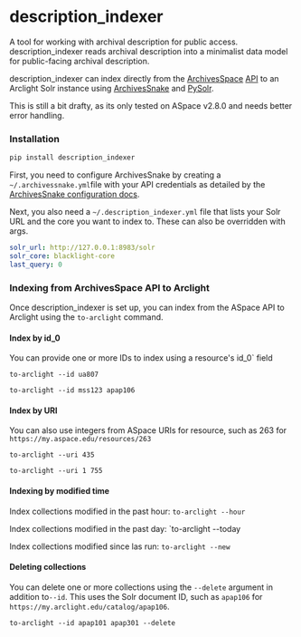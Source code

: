 # description_indexer
A tool for working with archival description for public access. description_indexer reads archival description into a minimalist data model for public-facing archival description.

description_indexer can index directly from the [ArchivesSpace](https://github.com/archivesspace/archivesspace) [API](https://archivesspace.github.io/archivesspace/api/#introduction) to an Arclight Solr instance using [ArchivesSnake](https://github.com/archivesspace-labs/ArchivesSnake) and [PySolr](https://github.com/django-haystack/pysolr).

This is still a bit drafty, as its only tested on ASpace v2.8.0 and needs better error handling.

### Installation

```python
pip install description_indexer
```

First, you need to configure ArchivesSnake by creating a `~/.archivessnake.yml`file with your API credentials as detailed by the [ArchivesSnake configuration docs](https://github.com/archivesspace-labs/ArchivesSnake#configuration).

Next, you also need a `~/.description_indexer.yml` file that lists your Solr URL and the core you want to index to. These can also be overridden with args.

```yml
solr_url: http://127.0.0.1:8983/solr
solr_core: blacklight-core
last_query: 0
```

### Indexing from ArchivesSpace API to Arclight

Once description_indexer is set up, you can index from the ASpace API to Arclight using the `to-arclight` command.

#### Index by id_0

You can provide one or more IDs to index using a resource's id_0` field

`to-arclight --id ua807`

`to-arclight --id mss123 apap106`

#### Index by URI

You can also use integers from ASpace URIs for resource, such as 263 for `https://my.aspace.edu/resources/263`

`to-arclight --uri 435`

`to-arclight --uri 1 755`

#### Indexing by modified time

Index collections modified in the past hour: `to-arclight --hour`

Index collections modified in the past day: `to-arclight --today

Index collections modified since las run: `to-arclight --new`

#### Deleting collections

You can delete one or more collections using the `--delete` argument in addition to`--id`. This uses the Solr document ID, such as `apap106` for `https://my.arclight.edu/catalog/apap106`.

`to-arclight --id apap101 apap301 --delete`

